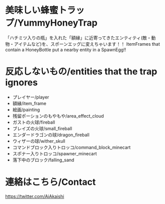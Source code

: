 # 美味しい蜂蜜トラップ/YummyHoneyTrap

「ハチミツ入りの瓶」を入れた「額縁」に近寄ってきたエンティティ(敵・動物・アイテムなど)を、スポーンエッグに変えちゃいます！！
ItemFrames that contain a HoneyBottle put a nearby entity in a SpawnEgg!!

# 反応しないもの/entities that the trap ignores

- プレイヤー/player
- 額縁/item_frame
- 絵画/painting
- 残留ポーションのもやもや/area_effect_cloud
- ガストの火球/fireball
- ブレイズの火球/small_fireball
- エンダードラゴンの球/dragon_fireball
- ウィザーの球/wither_skull
- コマンドブロック入りトロッコ/command_block_minecart
- スポナー入りトロッコ/spawner_minecart
- 落下中のブロック/falling_sand

# 連絡はこちら/Contact

https://twitter.com/AiAkaishi
